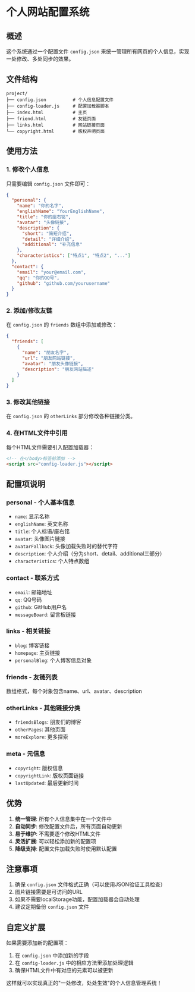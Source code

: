 # 个人网站配置系统

## 概述

这个系统通过一个配置文件 `config.json` 来统一管理所有网页的个人信息，实现一处修改、多处同步的效果。

## 文件结构

```
project/
├── config.json          # 个人信息配置文件
├── config-loader.js     # 配置加载器脚本
├── index.html           # 主页
├── friend.html          # 友链页面
├── links.html           # 网站链接页面
└── copyright.html       # 版权声明页面
```

## 使用方法

### 1. 修改个人信息

只需要编辑 `config.json` 文件即可：

```json
{
  "personal": {
    "name": "你的名字",
    "englishName": "YourEnglishName",
    "title": "你的座右铭",
    "avatar": "头像链接",
    "description": {
      "short": "简短介绍",
      "detail": "详细介绍",
      "additional": "补充信息"
    },
    "characteristics": ["特点1", "特点2", "..."]
  },
  "contact": {
    "email": "your@email.com",
    "qq": "你的QQ号",
    "github": "github.com/yourusername"
  }
}
```

### 2. 添加/修改友链

在 `config.json` 的 `friends` 数组中添加或修改：

```json
{
  "friends": [
    {
      "name": "朋友名字",
      "url": "朋友网站链接",
      "avatar": "朋友头像链接",
      "description": "朋友网站描述"
    }
  ]
}
```

### 3. 修改其他链接

在 `config.json` 的 `otherLinks` 部分修改各种链接分类。

### 4. 在HTML文件中引用

每个HTML文件需要引入配置加载器：

```html
<!-- 在</body>标签前添加 -->
<script src="config-loader.js"></script>
```

## 配置项说明

### personal - 个人基本信息
- `name`: 显示名称
- `englishName`: 英文名称
- `title`: 个人标语/座右铭
- `avatar`: 头像图片链接
- `avatarFallback`: 头像加载失败时的替代字符
- `description`: 个人介绍（分为short、detail、additional三部分）
- `characteristics`: 个人特点数组

### contact - 联系方式
- `email`: 邮箱地址
- `qq`: QQ号码
- `github`: GitHub用户名
- `messageBoard`: 留言板链接

### links - 相关链接
- `blog`: 博客链接
- `homepage`: 主页链接
- `personalBlog`: 个人博客信息对象

### friends - 友链列表
数组格式，每个对象包含name、url、avatar、description

### otherLinks - 其他链接分类
- `friendsBlogs`: 朋友们的博客
- `otherPages`: 其他页面
- `moreExplore`: 更多探索

### meta - 元信息
- `copyright`: 版权信息
- `copyrightLink`: 版权页面链接
- `lastUpdated`: 最后更新时间

## 优势

1. **统一管理**: 所有个人信息集中在一个文件中
2. **自动同步**: 修改配置文件后，所有页面自动更新
3. **易于维护**: 不需要逐个修改HTML文件
4. **灵活扩展**: 可以轻松添加新的配置项
5. **降级支持**: 配置文件加载失败时使用默认配置

## 注意事项

1. 确保 `config.json` 文件格式正确（可以使用JSON验证工具检查）
2. 图片链接需要是可访问的URL
3. 如果不需要localStorage功能，配置加载器会自动处理
4. 建议定期备份 `config.json` 文件

## 自定义扩展

如果需要添加新的配置项：

1. 在 `config.json` 中添加新的字段
2. 在 `config-loader.js` 中的相应方法里添加处理逻辑
3. 确保HTML文件中有对应的元素可以被更新

这样就可以实现真正的"一处修改，处处生效"的个人信息管理系统！